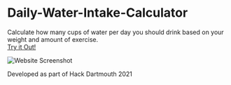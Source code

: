 # Daily-Water-Intake-Calculator
Calculate how many cups of water per day you should drink based on your weight and amount of exercise. <br>
[Try it Out!](https://amyweitzman.github.io/Daily-Water-Intake-Calculator/)

![Website Screenshot](https://github.com/AmyWeitzman/Daily-Water-Intake-Calculator/blob/main/img4.PNG)

Developed as part of Hack Dartmouth 2021
